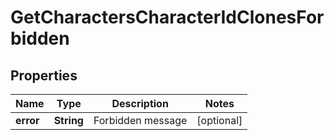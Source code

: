 
# GetCharactersCharacterIdClonesForbidden

## Properties
Name | Type | Description | Notes
------------ | ------------- | ------------- | -------------
**error** | **String** | Forbidden message |  [optional]



